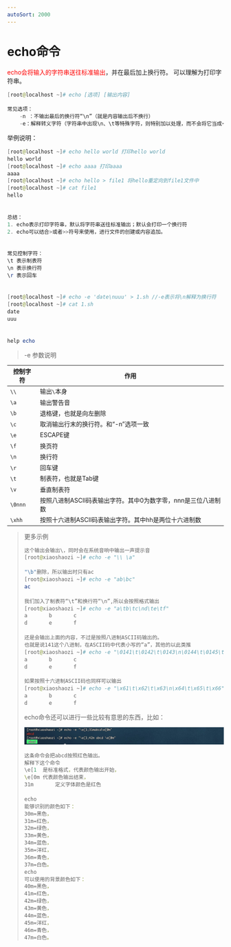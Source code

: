 ```yaml
---
autoSort: 2000
---
```


# echo命令

<font color=red>echo会将输入的字符串送往标准输出</font>，并在最后加上换行符。 可以理解为打印字符串。

```powershell
[root@localhost ~]# echo [选项] [输出内容]

常见选项：
    -n ：不输出最后的换行符“\n”（就是内容输出后不换行）
    -e：解释转义字符（字符串中出现\n、\t等特殊字符，则特别加以处理，而不会将它当成一般文字输出）
```

举例说明：

```powershell
[root@localhost ~]# echo hello world 打印hello world
hello world
[root@localhost ~]# echo aaaa 打印aaaa
aaaa
[root@localhost ~]# echo hello > file1 将hello重定向到file1文件中
[root@localhost ~]# cat file1
hello


总结：
1. echo表示打印字符串，默认将字符串送往标准输出；默认会打印一个换行符
2. echo可以结合>或者>>符号来使用，进行文件的创建或内容追加。


常见控制字符：
\t 表示制表符
\n 表示换行符
\r 表示回车


[root@localhost ~]# echo -e 'date\nuuu' > 1.sh //-e表示将\n解释为换行符
[root@localhost ~]# cat 1.sh
date
uuu


help echo
```



> -e 参数说明

| 控制字符 | 作用                                                         |
| -------- | ------------------------------------------------------------ |
| `\\`     | 输出`\`本身                                                  |
| `\a`     | 输出警告音                                                   |
| `\b`     | 退格键，也就是向左删除                                       |
| `\c`     | 取消输出行末的换行符。和“-n”选项一致                         |
| `\e`     | ESCAPE键                                                     |
| `\f`     | 换页符                                                       |
| `\n`     | 换行符                                                       |
| `\r`     | 回车键                                                       |
| `\t`     | 制表符，也就是Tab键                                          |
| `\v`     | 垂直制表符                                                   |
| `\0nnn`  | 按照八进制ASCII码表输出字符。其中0为数字零，nnn是三位八进制数 |
| `\xhh`   | 按照十六进制ASCII码表输出字符。其中hh是两位十六进制数        |



> 更多示例
>
> ```powershell
> 这个输出会输出\，同时会在系统音响中输出一声提示音
> [root@xiaoshaozi ~]# echo -e "\\ \a"
> 
> "\b"删除，所以输出时只有ac
> [root@xiaoshaozi ~]# echo -e "ab\bc"
> ac
> 
> 我们加入了制表符“\t”和换行符“\n”,所以会按照格式输出
> [root@xiaoshaozi ~]# echo -e "a\tb\tc\nd\te\tf"
> a       b       c
> d       e       f
> 
> 还是会输出上面的内容，不过是按照八进制ASCII码输出的。
> 也就是说141这个八进制，在ASCII码中代表小写的“a”，其他的以此类推
> [root@xiaoshaozi ~]# echo -e "\0141\t\0142\t\0143\n\0144\t\0145\t\0146"
> a       b       c
> d       e       f
> 
> 如果按照十六进制ASCII码也同样可以输出
> [root@xiaoshaozi ~]# echo -e "\x61\t\x62\t\x63\n\x64\t\x65\t\x66"
> a       b       c
> d       e       f
> 
> ```
>
> echo命令还可以进行一些比较有意思的东西，比如：
>
> ![image-20231220141202133](./images/image-20231220141202133.png)
>
> ```powershell
> 这条命令会把abcd按照红色输出。
> 解释下这个命令
> \e[1 	是标准格式，代表颜色输出开始，
> \e[0m	代表颜色输出结束，
> 31m		定义字体颜色是红色
> 
> echo
> 能够识别的颜色如下：
> 30m=黑色，
> 31m=红色，
> 32m=绿色，
> 33m=黄色，
> 34m=蓝色，
> 35m=洋红，
> 36m=青色，
> 37m=白色。
> echo
> 可以使用的背景颜色如下：
> 40m=黑色，
> 41m=红色，
> 42m=绿色，
> 43m=黄色，
> 44m=蓝色，
> 45m=洋红，
> 46m=青色，
> 47m=白色。
> ```

